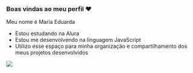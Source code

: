 ### Boas vindas ao meu perfil ❤️

Meu nome é Maria Eduarda
  
- Estou estudando na Alura
- Estou me desenvolvendo na linguagem JavaScript
- Utilizo esse espaço para minha organização e compartilhamento dos meus projetos desenvolvidos

![](https://media.tenor.com/03SjoCzywpYAAAAC/deal-with-it-homer-simpson.gif)
 
